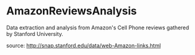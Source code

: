 # AmazonReviewsAnalysis
Data extraction and analysis from Amazon's Cell Phone reviews gathered by Stanford University.

source: http://snap.stanford.edu/data/web-Amazon-links.html
